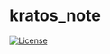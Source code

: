 # kratos_note

<a href="https://github.com/zacharyyyyyyy/kratos_note/LICENSE"><img src="https://img.shields.io/github/license/go-kratos/kratos" alt="License"></a>